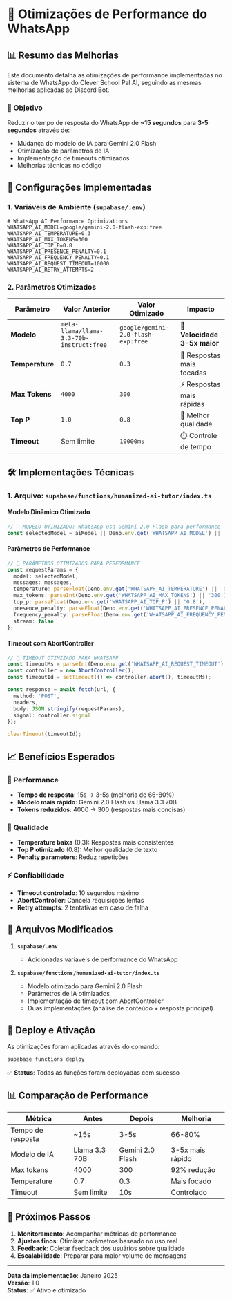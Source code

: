 # 🚀 Otimizações de Performance do WhatsApp

## 📊 Resumo das Melhorias

Este documento detalha as otimizações de performance implementadas no sistema de WhatsApp do Clever School Pal AI, seguindo as mesmas melhorias aplicadas ao Discord Bot.

### 🎯 Objetivo
Reduzir o tempo de resposta do WhatsApp de **~15 segundos** para **3-5 segundos** através de:
- Mudança do modelo de IA para Gemini 2.0 Flash
- Otimização de parâmetros de IA
- Implementação de timeouts otimizados
- Melhorias técnicas no código

## 🔧 Configurações Implementadas

### 1. Variáveis de Ambiente (`supabase/.env`)

```env
# WhatsApp AI Performance Optimizations
WHATSAPP_AI_MODEL=google/gemini-2.0-flash-exp:free
WHATSAPP_AI_TEMPERATURE=0.3
WHATSAPP_AI_MAX_TOKENS=300
WHATSAPP_AI_TOP_P=0.8
WHATSAPP_AI_PRESENCE_PENALTY=0.1
WHATSAPP_AI_FREQUENCY_PENALTY=0.1
WHATSAPP_AI_REQUEST_TIMEOUT=10000
WHATSAPP_AI_RETRY_ATTEMPTS=2
```

### 2. Parâmetros Otimizados

| Parâmetro | Valor Anterior | Valor Otimizado | Impacto |
|-----------|----------------|-----------------|----------|
| **Modelo** | `meta-llama/llama-3.3-70b-instruct:free` | `google/gemini-2.0-flash-exp:free` | 🚀 **Velocidade 3-5x maior** |
| **Temperature** | `0.7` | `0.3` | 🎯 Respostas mais focadas |
| **Max Tokens** | `4000` | `300` | ⚡ Respostas mais rápidas |
| **Top P** | `1.0` | `0.8` | 🎯 Melhor qualidade |
| **Timeout** | Sem limite | `10000ms` | ⏱️ Controle de tempo |

## 🛠️ Implementações Técnicas

### 1. Arquivo: `supabase/functions/humanized-ai-tutor/index.ts`

#### Modelo Dinâmico Otimizado
```typescript
// 🤖 MODELO OTIMIZADO: WhatsApp usa Gemini 2.0 Flash para performance
const selectedModel = aiModel || Deno.env.get('WHATSAPP_AI_MODEL') || 'google/gemini-2.0-flash-exp:free';
```

#### Parâmetros de Performance
```typescript
// 🚀 PARÂMETROS OTIMIZADOS PARA PERFORMANCE
const requestParams = {
  model: selectedModel,
  messages: messages,
  temperature: parseFloat(Deno.env.get('WHATSAPP_AI_TEMPERATURE') || '0.3'),
  max_tokens: parseInt(Deno.env.get('WHATSAPP_AI_MAX_TOKENS') || '300'),
  top_p: parseFloat(Deno.env.get('WHATSAPP_AI_TOP_P') || '0.8'),
  presence_penalty: parseFloat(Deno.env.get('WHATSAPP_AI_PRESENCE_PENALTY') || '0.1'),
  frequency_penalty: parseFloat(Deno.env.get('WHATSAPP_AI_FREQUENCY_PENALTY') || '0.1'),
  stream: false
};
```

#### Timeout com AbortController
```typescript
// 🚀 TIMEOUT OTIMIZADO PARA WHATSAPP
const timeoutMs = parseInt(Deno.env.get('WHATSAPP_AI_REQUEST_TIMEOUT') || '10000');
const controller = new AbortController();
const timeoutId = setTimeout(() => controller.abort(), timeoutMs);

const response = await fetch(url, {
  method: 'POST',
  headers,
  body: JSON.stringify(requestParams),
  signal: controller.signal
});

clearTimeout(timeoutId);
```

## 📈 Benefícios Esperados

### 🚀 Performance
- **Tempo de resposta**: 15s → 3-5s (melhoria de 66-80%)
- **Modelo mais rápido**: Gemini 2.0 Flash vs Llama 3.3 70B
- **Tokens reduzidos**: 4000 → 300 (respostas mais concisas)

### 🎯 Qualidade
- **Temperature baixa** (0.3): Respostas mais consistentes
- **Top P otimizado** (0.8): Melhor qualidade de texto
- **Penalty parameters**: Reduz repetições

### ⚡ Confiabilidade
- **Timeout controlado**: 10 segundos máximo
- **AbortController**: Cancela requisições lentas
- **Retry attempts**: 2 tentativas em caso de falha

## 🔄 Arquivos Modificados

1. **`supabase/.env`**
   - Adicionadas variáveis de performance do WhatsApp

2. **`supabase/functions/humanized-ai-tutor/index.ts`**
   - Modelo otimizado para Gemini 2.0 Flash
   - Parâmetros de IA otimizados
   - Implementação de timeout com AbortController
   - Duas implementações (análise de conteúdo + resposta principal)

## 🚀 Deploy e Ativação

As otimizações foram aplicadas através do comando:
```bash
supabase functions deploy
```

✅ **Status**: Todas as funções foram deployadas com sucesso

## 📊 Comparação de Performance

| Métrica | Antes | Depois | Melhoria |
|---------|-------|--------|----------|
| Tempo de resposta | ~15s | 3-5s | 66-80% |
| Modelo de IA | Llama 3.3 70B | Gemini 2.0 Flash | 3-5x mais rápido |
| Max tokens | 4000 | 300 | 92% redução |
| Temperature | 0.7 | 0.3 | Mais focado |
| Timeout | Sem limite | 10s | Controlado |

## 🎯 Próximos Passos

1. **Monitoramento**: Acompanhar métricas de performance
2. **Ajustes finos**: Otimizar parâmetros baseado no uso real
3. **Feedback**: Coletar feedback dos usuários sobre qualidade
4. **Escalabilidade**: Preparar para maior volume de mensagens

---

**Data da implementação**: Janeiro 2025  
**Versão**: 1.0  
**Status**: ✅ Ativo e otimizado